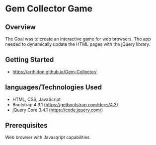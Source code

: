# Gem Collector Game
## Overview

The Goal was to create an interactive game for web browsers. The app needed to dynamically update the HTML pages with the jQuery library.

## Getting Started

* https://arthidon.github.io/Gem-Collector/

## languages/Technologies Used

* HTML, CSS, JavaScript 
* Bootstrap 4.3.1 (https://getbootstrap.com/docs/4.3)
* jQuery Core 3.4.1 (https://code.jquery.com/)


## Prerequisites

Web browser with Javasqript capabilities
